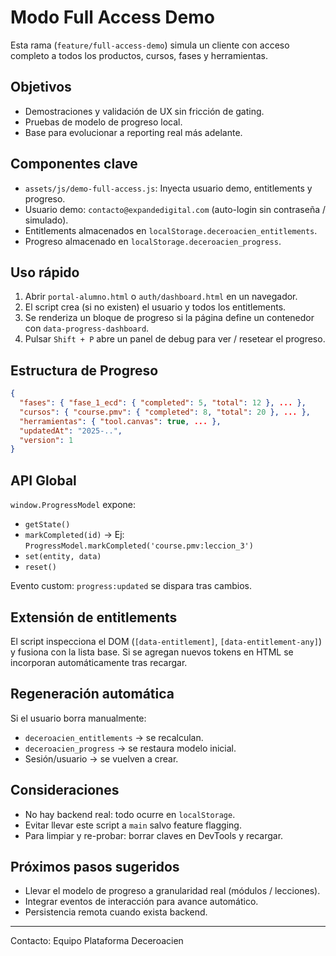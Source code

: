 # Modo Full Access Demo

Esta rama (`feature/full-access-demo`) simula un cliente con acceso completo a todos los productos, cursos, fases y herramientas.

## Objetivos
- Demostraciones y validación de UX sin fricción de gating.
- Pruebas de modelo de progreso local.
- Base para evolucionar a reporting real más adelante.

## Componentes clave
- `assets/js/demo-full-access.js`: Inyecta usuario demo, entitlements y progreso.
- Usuario demo: `contacto@expandedigital.com` (auto-login sin contraseña / simulado).
- Entitlements almacenados en `localStorage.deceroacien_entitlements`.
- Progreso almacenado en `localStorage.deceroacien_progress`.

## Uso rápido
1. Abrir `portal-alumno.html` o `auth/dashboard.html` en un navegador.
2. El script crea (si no existen) el usuario y todos los entitlements.
3. Se renderiza un bloque de progreso si la página define un contenedor con `data-progress-dashboard`.
4. Pulsar `Shift + P` abre un panel de debug para ver / resetear el progreso.

## Estructura de Progreso
```json
{
  "fases": { "fase_1_ecd": { "completed": 5, "total": 12 }, ... },
  "cursos": { "course.pmv": { "completed": 8, "total": 20 }, ... },
  "herramientas": { "tool.canvas": true, ... },
  "updatedAt": "2025-..",
  "version": 1
}
```

## API Global
`window.ProgressModel` expone:
- `getState()`
- `markCompleted(id)` → Ej: `ProgressModel.markCompleted('course.pmv:leccion_3')`
- `set(entity, data)`
- `reset()`

Evento custom: `progress:updated` se dispara tras cambios.

## Extensión de entitlements
El script inspecciona el DOM (`[data-entitlement]`, `[data-entitlement-any]`) y fusiona con la lista base. Si se agregan nuevos tokens en HTML se incorporan automáticamente tras recargar.

## Regeneración automática
Si el usuario borra manualmente:
- `deceroacien_entitlements` → se recalculan.
- `deceroacien_progress` → se restaura modelo inicial.
- Sesión/usuario → se vuelven a crear.

## Consideraciones
- No hay backend real: todo ocurre en `localStorage`.
- Evitar llevar este script a `main` salvo feature flagging.
- Para limpiar y re-probar: borrar claves en DevTools y recargar.

## Próximos pasos sugeridos
- Llevar el modelo de progreso a granularidad real (módulos / lecciones).
- Integrar eventos de interacción para avance automático.
- Persistencia remota cuando exista backend.

---
Contacto: Equipo Plataforma Deceroacien
